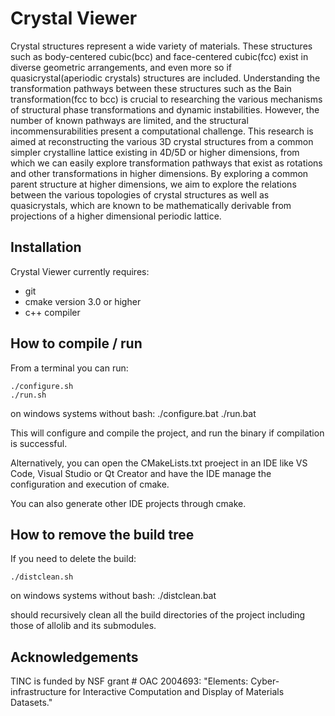 # Crystal Viewer

Crystal structures represent a wide variety of materials. These structures such as body-centered cubic(bcc) and face-centered cubic(fcc) exist in diverse geometric arrangements, and even more so if quasicrystal(aperiodic crystals) structures are included. Understanding the transformation pathways between these structures such as the Bain transformation(fcc to bcc) is crucial to researching the various mechanisms of structural phase transformations and dynamic instabilities. However, the number of known pathways are limited, and the structural incommensurabilities present a computational challenge. This research is aimed at reconstructing the various 3D crystal structures from a common simpler crystalline lattice existing in 4D/5D or higher dimensions, from which we can easily explore transformation pathways that exist as rotations and other transformations in higher dimensions. By exploring a common parent structure at higher dimensions, we aim to explore the relations between the various topologies of crystal structures as well as quasicrystals, which are known to be mathematically derivable from projections of a higher dimensional periodic lattice.

## Installation
Crystal Viewer currently requires:
 * git
 * cmake version 3.0 or higher
 * c++ compiler

## How to compile / run
From a terminal you can run:

    ./configure.sh
    ./run.sh

on windows systems without bash:
    ./configure.bat
    ./run.bat

This will configure and compile the project, and run the binary if compilation is successful.

Alternatively, you can open the CMakeLists.txt proeject in an IDE like VS Code, Visual Studio or Qt Creator and have the IDE manage the configuration and execution of cmake.

You can also generate other IDE projects through cmake.

## How to remove the build tree
If you need to delete the build:

    ./distclean.sh

on windows systems without bash:
    ./distclean.bat

should recursively clean all the build directories of the project including those of allolib and its submodules.

## Acknowledgements
TINC is funded by NSF grant # OAC 2004693: "Elements: Cyber-infrastructure for Interactive Computation and Display of Materials Datasets."
